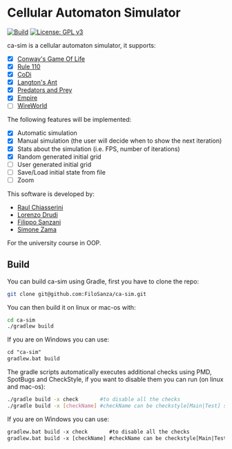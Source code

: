 # Cellular Automaton Simulator

[![Build](https://github.com/FiloSanza/ca-sim/actions/workflows/gradle.yml/badge.svg)](https://github.com/FiloSanza/ca-sim/actions/workflows/gradle.yml)
[![License: GPL v3](https://img.shields.io/badge/License-GPLv3-blue.svg)](https://www.gnu.org/licenses/gpl-3.0)

ca-sim is a cellular automaton simulator, it supports:
- [x] [Conway's Game Of Life](https://en.wikipedia.org/wiki/Conway%27s_Game_of_Life)
- [x] [Rule 110](https://en.wikipedia.org/wiki/Rule_110)
- [x] [CoDi](https://en.wikipedia.org/wiki/CoDi)
- [x] [Langton's Ant](https://en.wikipedia.org/wiki/Langton%27s_ant)
- [x] [Predators and Prey](https://en.wikipedia.org/wiki/Wa-Tor)
- [x] [Empire](https://github.com/Hopson97/Empire)
- [ ] [WireWorld](https://en.wikipedia.org/wiki/Wireworld)

The following features will be implemented:
- [x] Automatic simulation
- [x] Manual simulation (the user will decide when to show the next iteration)
- [x] Stats about the simulation (i.e. FPS, number of iterations)
- [x] Random generated initial grid
- [ ] User generated initial grid
- [ ] Save/Load initial state from file
- [ ] Zoom

This software is developed by:
- [Raul Chiasserini](https://github.com/RaulChiasso) 
- [Lorenzo Drudi](https://github.com/LorenzoDrudi)
- [Filippo Sanzani](https://github.com/FiloSanza)
- [Simone Zama](https://github.com/TorioCrema) 

For the university course in OOP.

## Build

You can build ca-sim using Gradle, first you have to clone the repo:

```bash
git clone git@github.com:FiloSanza/ca-sim.git
```

You can then build it on linux or mac-os with:

```bash
cd ca-sim
./gradlew build
```

If you are on Windows you can use:

```ps
cd "ca-sim"
gradlew.bat build
```

The gradle scripts automatically executes additional checks using PMD, SpotBugs and CheckStyle, if you want to disable them you can run (on linux and mac-os):

```bash
./gradle build -x check       #to disable all the checks
./gradle build -x [checkName] #checkName can be checkstyle[Main|Test] spotbugs[Main|Test]
```

If you are on Windows you can use:

```ps
gradlew.bat build -x check       #to disable all the checks
gradlew.bat build -x [checkName] #checkName can be checkstyle[Main|Test] spotbugs[Main|Test]
```
